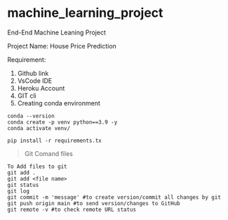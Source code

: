 # machine_learning_project
End-End Machine Leaning Project

Project Name: House Price Prediction

Requirement:
1. Github link
2. VsCode IDE
3. Heroku Account
4. GIT cli
5. Creating conda environment

```
conda --version
conda create -p venv python==3.9 -y
conda activate venv/
```

```
pip install -r requirements.tx

```
> Git Comand files
```
To Add files to git
git add .
git add <file name>
git status
git log
git commit -m 'message' #to create version/commit all changes by git
git push origin main #to send version/changes to GitHub
git remote -v #to check remote URL status
```
